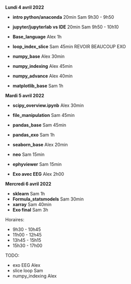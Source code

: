 
**Lundi 4 avril 2022**
   
   * **intro python/anaconda** 20min Sam 9h30 - 9h50
   * **jupyter/jupyterlab vs IDE** 20min Sam 9h50 - 10h10
   * **Base_language** Alex 1h
   * **loop_index_slice** Sam 45min
        REVOIR BEAUCOUP EXO
   * **numpy_base**  Alex 30min

   * **numpy_indexing**  Alex 45min
   * **numpy_advance** Alex  40min
   * **matplotlib_base** Sam 1h
  

**Mardi 5 avril 2022**

  * **scipy_overview.ipynb** Alex 30min
  * **file_manipulation** Sam 45min
  * **pandas_base** Sam 45min
  * **pandas_exo** Sam 1h

  * **seaborn_base** Alex 20min
  * **neo** Sam 15min
  * **ephyviewer** Sam 15min
   * **Exo avec EEG** Alex 2h00


**Mercredi 6 avril 2022**

   * **sklearn** Sam 1h
   * **Formula_statsmodels** Sam 30min
   * **xarray** Sam 40min
   * **Exo final** Sam 3h


Horaires:
 * 9h30 - 10h45
 * 11h00 - 12h45
 * 13h45 - 15h15
 * 15h30 - 17h00

   
TODO:
  * exo EEG Alex
  * slice loop Sam
  * numpy_indexing Alex






  
 
